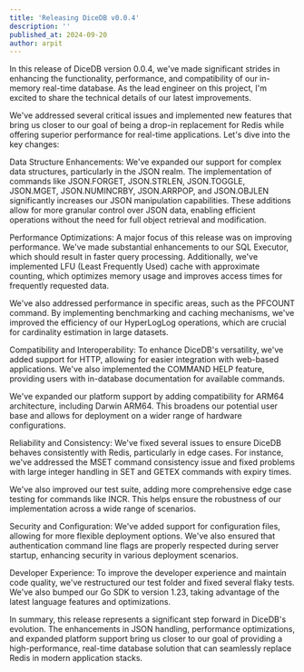 ```yaml
---
title: 'Releasing DiceDB v0.0.4'
description: ''
published_at: 2024-09-20
author: arpit
---
```


In this release of DiceDB version 0.0.4, we've made significant strides in enhancing the functionality, performance, and compatibility of our in-memory real-time database. As the lead engineer on this project, I'm excited to share the technical details of our latest improvements.

We've addressed several critical issues and implemented new features that bring us closer to our goal of being a drop-in replacement for Redis while offering superior performance for real-time applications. Let's dive into the key changes:

Data Structure Enhancements:
We've expanded our support for complex data structures, particularly in the JSON realm. The implementation of commands like JSON.FORGET, JSON.STRLEN, JSON.TOGGLE, JSON.MGET, JSON.NUMINCRBY, JSON.ARRPOP, and JSON.OBJLEN significantly increases our JSON manipulation capabilities. These additions allow for more granular control over JSON data, enabling efficient operations without the need for full object retrieval and modification.

Performance Optimizations:
A major focus of this release was on improving performance. We've made substantial enhancements to our SQL Executor, which should result in faster query processing. Additionally, we've implemented LFU (Least Frequently Used) cache with approximate counting, which optimizes memory usage and improves access times for frequently requested data.

We've also addressed performance in specific areas, such as the PFCOUNT command. By implementing benchmarking and caching mechanisms, we've improved the efficiency of our HyperLogLog operations, which are crucial for cardinality estimation in large datasets.

Compatibility and Interoperability:
To enhance DiceDB's versatility, we've added support for HTTP, allowing for easier integration with web-based applications. We've also implemented the COMMAND HELP feature, providing users with in-database documentation for available commands.

We've expanded our platform support by adding compatibility for ARM64 architecture, including Darwin ARM64. This broadens our potential user base and allows for deployment on a wider range of hardware configurations.

Reliability and Consistency:
We've fixed several issues to ensure DiceDB behaves consistently with Redis, particularly in edge cases. For instance, we've addressed the MSET command consistency issue and fixed problems with large integer handling in SET and GETEX commands with expiry times.

We've also improved our test suite, adding more comprehensive edge case testing for commands like INCR. This helps ensure the robustness of our implementation across a wide range of scenarios.

Security and Configuration:
We've added support for configuration files, allowing for more flexible deployment options. We've also ensured that authentication command line flags are properly respected during server startup, enhancing security in various deployment scenarios.

Developer Experience:
To improve the developer experience and maintain code quality, we've restructured our test folder and fixed several flaky tests. We've also bumped our Go SDK to version 1.23, taking advantage of the latest language features and optimizations.

In summary, this release represents a significant step forward in DiceDB's evolution. The enhancements in JSON handling, performance optimizations, and expanded platform support bring us closer to our goal of providing a high-performance, real-time database solution that can seamlessly replace Redis in modern application stacks.
